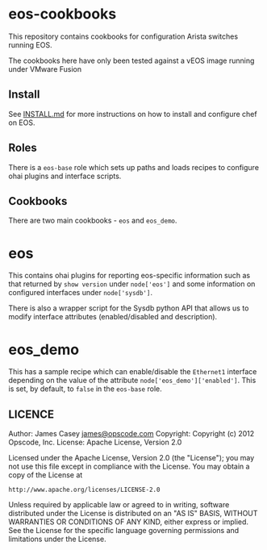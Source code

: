 eos-cookbooks
=============

This repository contains cookbooks for configuration Arista switches
running EOS.

The cookbooks here have only been tested against a vEOS image running
under VMware Fusion

Install
-------
See [INSTALL.md](INSTALL.md) for more instructions on how to install and configure
chef on EOS.

Roles
-----
There is a `eos-base` role which sets up paths and loads recipes to
configure ohai plugins and interface scripts.

Cookbooks
----
There are two main cookbooks - `eos` and `eos_demo`.

# eos

This contains ohai plugins for reporting eos-specific information such
as that returned by `show version` under `node['eos']` and some
information on configured interfaces under `node['sysdb']`.

There is also a  wrapper script for the Sysdb python API that allows us
to modify interface attributes (enabled/disabled and description).

# eos_demo

This has a sample recipe which can enable/disable the `Ethernet1`
interface depending on the value of the attribute
`node['eos_demo']['enabled']`.  This is set, by default, to `false` in
the `eos-base` role.

LICENCE
-------
Author: James Casey <james@opscode.com>
Copyright: Copyright (c) 2012 Opscode, Inc.
License: Apache License, Version 2.0

Licensed under the Apache License, Version 2.0 (the "License");
you may not use this file except in compliance with the License.
You may obtain a copy of the License at

    http://www.apache.org/licenses/LICENSE-2.0

Unless required by applicable law or agreed to in writing, software
distributed under the License is distributed on an "AS IS" BASIS,
WITHOUT WARRANTIES OR CONDITIONS OF ANY KIND, either express or implied.
See the License for the specific language governing permissions and
limitations under the License.
